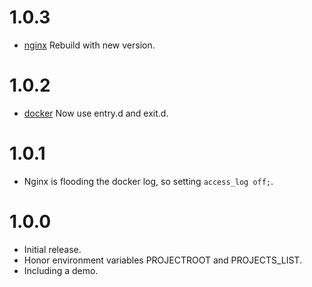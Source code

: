 # 1.0.3

- [nginx](Dockerfile) Rebuild with new version.

# 1.0.2

- [docker](src/docker/bin/docker-entrypoint.sh) Now use entry.d and exit.d.

# 1.0.1

- Nginx is flooding the docker log, so setting `access_log off;`.

# 1.0.0

- Initial release.
- Honor environment variables PROJECTROOT and PROJECTS_LIST.
- Including a demo.
